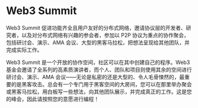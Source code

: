 # 

# Web3 Summit

Web3 Summit 促进功能齐全且用户友好的分布式网络，邀请协议层的开发者、研究者，以及对分布式网络有兴趣的参会者，参加以 P2P 协议为重点的协作聚会，包括研讨会、演示、AMA 会议、大型的黑客马拉松，把想法呈现给其他团队，并完成实际工作。

Web3 Summit 是一个开放的协作空间，社区可以在其中创建自己的程序。Web3 基金会邀请了全系列的高素质演讲者，而个人、团队和项目则使用其余的空间进行研讨会、演示、AMA 会议——无论是私密的还是大型的、令人毛骨悚然的，最重要的是黑客攻击。总会有一个专门用于黑客空间的大房间，您可以在那里举办聚会或黑客马拉松，用白板写一些想法，向其他团队展示，并完成真正的工作。这是您的峰会，因此请按照您的意愿进行编程！

